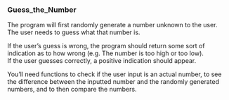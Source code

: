 ### Guess_the_Number
The program will first randomly generate a number unknown to the user.  
The user needs to guess what that number is.    

If the user’s guess is wrong, the program should return some sort of indication as to how wrong (e.g. The number is too high or too low).  
If the user guesses correctly, a positive indication should appear.    

You’ll need functions to check if the user input is an actual number, to see the difference between the inputted number and the randomly generated numbers, and to then compare the numbers.
